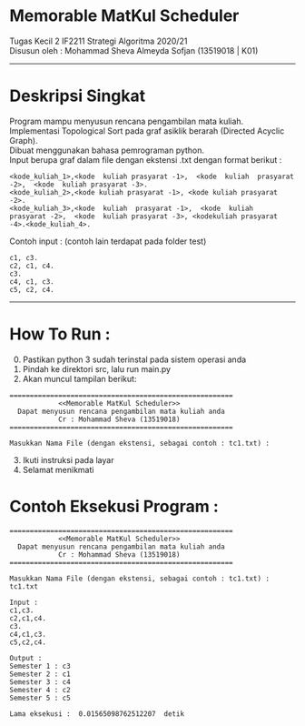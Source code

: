 # Memorable MatKul Scheduler

Tugas Kecil 2 IF2211 Strategi Algoritma 2020/21\
Disusun oleh : Mohammad Sheva Almeyda Sofjan (13519018 | K01)

---
# Deskripsi Singkat
Program mampu menyusun rencana pengambilan mata kuliah.\
Implementasi Topological Sort pada graf asiklik berarah (Directed Acyclic Graph).\
Dibuat menggunakan bahasa pemrograman python.\
Input berupa graf dalam file dengan ekstensi .txt dengan format berikut :
```
<kode_kuliah_1>,<kode  kuliah prasyarat -1>,  <kode  kuliah  prasyarat -2>,  <kode  kuliah prasyarat -3>.
<kode_kuliah_2>,<kode kuliah prasyarat -1>, <kode kuliah prasyarat -2>.
<kode_kuliah_3>,<kode  kuliah  prasyarat -1>,  <kode  kuliah  prasyarat -2>,  <kode  kuliah prasyarat -3>, <kodekuliah prasyarat -4>.<kode_kuliah_4>.

```
Contoh input : (contoh lain terdapat pada folder test)
```
c1, c3.
c2, c1, c4.
c3.
c4, c1, c3.
c5, c2, c4.

```
---
# How To Run :
0. Pastikan python 3 sudah terinstal pada sistem operasi anda
1. Pindah ke direktori src, lalu run main.py
2. Akan muncul tampilan berikut:
```
=======================================================
            <<Memorable MatKul Scheduler>>
  Dapat menyusun rencana pengambilan mata kuliah anda
            Cr : Mohammad Sheva (13519018)
=======================================================

Masukkan Nama File (dengan ekstensi, sebagai contoh : tc1.txt) :
```
3. Ikuti instruksi pada layar
4. Selamat menikmati

# Contoh Eksekusi Program :
```
=======================================================
            <<Memorable MatKul Scheduler>>
  Dapat menyusun rencana pengambilan mata kuliah anda
            Cr : Mohammad Sheva (13519018)
=======================================================

Masukkan Nama File (dengan ekstensi, sebagai contoh : tc1.txt) : tc1.txt

Input :
c1,c3.
c2,c1,c4.
c3.
c4,c1,c3.
c5,c2,c4.

Output :
Semester 1 : c3
Semester 2 : c1
Semester 3 : c4
Semester 4 : c2
Semester 5 : c5

Lama eksekusi :  0.01565098762512207  detik
```
